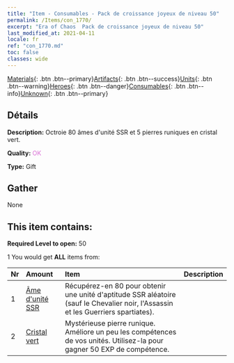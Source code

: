 ```yaml
---
title: "Item - Consumables - Pack de croissance joyeux de niveau 50"
permalink: /Items/con_1770/
excerpt: "Era of Chaos  Pack de croissance joyeux de niveau 50"
last_modified_at: 2021-04-11
locale: fr
ref: "con_1770.md"
toc: false
classes: wide
---
```

 [Materials](/fr/Items/){: .btn .btn--primary}[Artifacts](/fr/Items/Artifacts/){: .btn .btn--success}[Units](/fr/Items/Units/){: .btn .btn--warning}[Heroes](/fr/Items/Heroes/){: .btn .btn--danger}[Consumables](/fr/Items/Consumables/){: .btn .btn--info}[Unknown](/fr/Items/Unknown/){: .btn .btn--primary}

## Détails
 **Description:** Octroie 80 âmes d'unité SSR et 5 pierres runiques en cristal vert.

 **Quality:** <span style="color: #DA70D6">OK</span>

 **Type:** Gift

## Gather

  None

## This item contains:

 **Required Level to open:** 50

 1 You would get **ALL** items  from:

  | Nr | Amount |     Item    | Description |
  |:---|:-------|:------------|:-----------:|
  | 1 | [Âme d'unité SSR](/fr/Items/con_535/) | Récupérez-en 80 pour obtenir une unité d'aptitude SSR aléatoire (sauf le Chevalier noir, l'Assassin et les Guerriers spartiates). | 
  | 2 | [Cristal vert](/fr/Items/con_711/) | Mystérieuse pierre runique. Améliore un peu les compétences de vos unités. Utilisez-la pour gagner 50 EXP de compétence. | 
